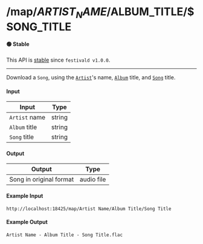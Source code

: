 # /map/$ARTIST_NAME/$ALBUM_TITLE/$SONG_TITLE

#### 🟢 Stable
This API is [stable](/api-stability/marker.md) since `festivald v1.0.0`.

---

Download a `Song`, using the [`Artist`](/common-objects/artist.md)'s name, [`Album`](/common-objects/album.md) title, and [`Song`](/common-objects/song.md) title.

#### Input
| Input         | Type   |
|---------------|--------|
| `Artist` name | string |
| `Album` title | string |
| `Song` title  | string |

#### Output
| Output                  | Type       |
|-------------------------|------------|
| Song in original format | audio file |

#### Example Input
```http
http://localhost:18425/map/Artist Name/Album Title/Song Title
```

#### Example Output
```plaintext
Artist Name - Album Title - Song Title.flac
```
